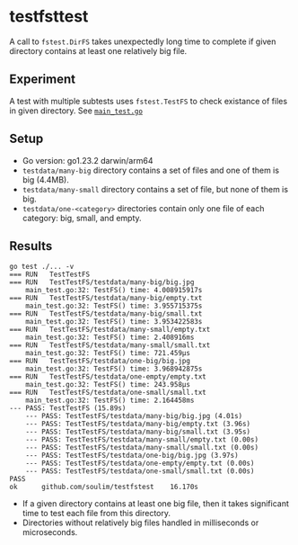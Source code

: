 # testfsttest

A call to `fstest.DirFS` takes unexpectedly long time to complete if given directory contains at least one relatively big file.

## Experiment

A test with multiple subtests uses `fstest.TestFS` to check existance of files in given directory.
See [`main_test.go`](main_test.go)

## Setup

- Go version: go1.23.2 darwin/arm64
- `testdata/many-big` directory contains a set of files and one of them is big (4.4MB).
- `testdata/many-small` directory contains a set of file, but none of them is big.
- `testdata/one-<category>` directories contain only one file of each category: big, small, and empty.

## Results

```console
go test ./... -v
=== RUN   TestTestFS
=== RUN   TestTestFS/testdata/many-big/big.jpg
    main_test.go:32: TestFS() time: 4.008915917s
=== RUN   TestTestFS/testdata/many-big/empty.txt
    main_test.go:32: TestFS() time: 3.955715375s
=== RUN   TestTestFS/testdata/many-big/small.txt
    main_test.go:32: TestFS() time: 3.953422583s
=== RUN   TestTestFS/testdata/many-small/empty.txt
    main_test.go:32: TestFS() time: 2.408916ms
=== RUN   TestTestFS/testdata/many-small/small.txt
    main_test.go:32: TestFS() time: 721.459µs
=== RUN   TestTestFS/testdata/one-big/big.jpg
    main_test.go:32: TestFS() time: 3.968942875s
=== RUN   TestTestFS/testdata/one-empty/empty.txt
    main_test.go:32: TestFS() time: 243.958µs
=== RUN   TestTestFS/testdata/one-small/small.txt
    main_test.go:32: TestFS() time: 2.164458ms
--- PASS: TestTestFS (15.89s)
    --- PASS: TestTestFS/testdata/many-big/big.jpg (4.01s)
    --- PASS: TestTestFS/testdata/many-big/empty.txt (3.96s)
    --- PASS: TestTestFS/testdata/many-big/small.txt (3.95s)
    --- PASS: TestTestFS/testdata/many-small/empty.txt (0.00s)
    --- PASS: TestTestFS/testdata/many-small/small.txt (0.00s)
    --- PASS: TestTestFS/testdata/one-big/big.jpg (3.97s)
    --- PASS: TestTestFS/testdata/one-empty/empty.txt (0.00s)
    --- PASS: TestTestFS/testdata/one-small/small.txt (0.00s)
PASS
ok      github.com/soulim/testfstest    16.170s
```

- If a given directory contains at least one big file, then it takes significant time to test each file from this directory.
- Directories without relatively big files handled in milliseconds or microseconds.
